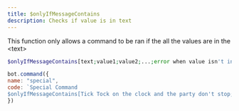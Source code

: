 ```yaml
---
title: $onlyIfMessageContains
description: Checks if value is in text
---
```


This function only allows a command to be ran if the all the values are in the &lt;text&gt;

```php
$onlyIfMessageContains[text;value1;value2;...;error when value isn't in text]
```

```javascript
bot.command({
name: "special",
code: `Special Command
$onlyIfMessageContains[Tick Tock on the clock and the party don't stop;Tick;Hole;The provided text does not have 'Tick' and 'Hole']`
})
```

